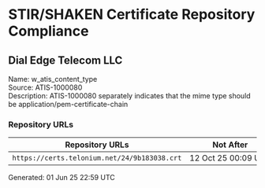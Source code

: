 # STIR/SHAKEN Certificate Repository Compliance

## Dial Edge Telecom LLC

Name: w_atis_content_type\
Source: ATIS-1000080\
Description: ATIS-1000080 separately indicates that the mime type should be application/pem-certificate-chain
### Repository URLs

| Repository URLs | Not After |  Problems | Link |
|-----------------|-----------|-----------|------|
| `https://certs.telonium.net/24/9b183038.crt` | 12&#160;Oct&#160;25&#160;00:09&#160;UTC | true | [view](../../REPOS/d33f76584e98009fd0de47b47a40a79682f92e5c/README.md) |


Generated: 01 Jun 25 22:59 UTC